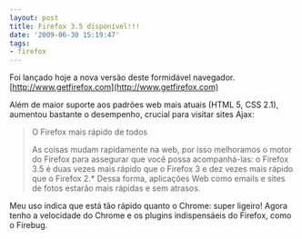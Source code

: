 ```yaml
---
layout: post
title: Firefox 3.5 disponível!!!
date: '2009-06-30 15:19:47'
tags:
- firefox
---
```



Foi lançado hoje a nova versão deste formidável navegador.  
[http://www.getfirefox.com](http://www.getfirefox.com)

Além de maior suporte aos padrões web mais atuais (HTML 5, CSS 2.1), aumentou bastante o desempenho, crucial para visitar sites Ajax:

> O Firefox mais rápido de todos
> 
> As coisas mudam rapidamente na web, por isso melhoramos o motor do Firefox para assegurar que você possa acompanhá-las: o Firefox 3.5 é duas vezes mais rápido que o Firefox 3 e dez vezes mais rápido que o Firefox 2.* Dessa forma, aplicações Web como emails e sites de fotos estarão mais rápidas e sem atrasos.

Meu uso indica que está tão rápido quanto o Chrome: super ligeiro! Agora tenho a velocidade do Chrome e os plugins indispensáeis do Firefox, como o Firebug.


